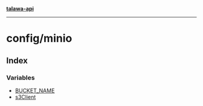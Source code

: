 [**talawa-api**](../../README.md)

***

# config/minio

## Index

### Variables

- [BUCKET\_NAME](variables/BUCKET_NAME.md)
- [s3Client](variables/s3Client.md)
